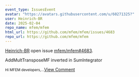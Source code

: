 ```yaml
---
event_type: IssuesEvent
avatar: "https://avatars.githubusercontent.com/u/60271325?"
user: Heinrich-BR
date: 2025-02-04
repo_name: mfem/mfem
html_url: https://github.com/mfem/mfem/issues/4683
repo_url: https://github.com/mfem/mfem
---
```


<a href='https://github.com/Heinrich-BR' target='_blank'>Heinrich-BR</a> open issue <a href='https://github.com/mfem/mfem/issues/4683' target='_blank'>mfem/mfem#4683</a>.

<p>AddMultTransposeMF inverted in SumIntegrator</p><small>Hi MFEM developers,...</small><a href='https://github.com/mfem/mfem/issues/4683' target='_blank'>View Comment</a>